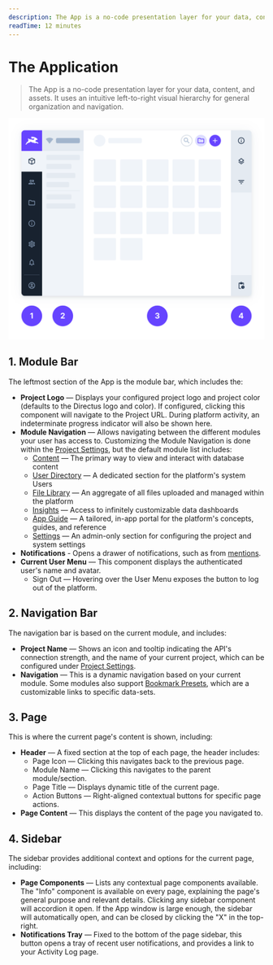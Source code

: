 ```yaml
---
description: The App is a no-code presentation layer for your data, content, and assets.
readTime: 12 minutes
---
```


# The Application

> The App is a no-code presentation layer for your data, content, and assets. It uses an intuitive left-to-right visual
> hierarchy for general organization and navigation.

<img src="../public/app-overview.svg" alt="Directus Application Overview" class="no-shadow" />

## 1. Module Bar

The leftmost section of the App is the module bar, which includes the:

- **Project Logo** — Displays your configured project logo and project color (defaults to the Directus logo and color).
  If configured, clicking this component will navigate to the Project URL. During platform activity, an indeterminate
  progress indicator will also be shown here.
- **Module Navigation** — Allows navigating between the different modules your user has access to. Customizing the
  Module Navigation is done within the [Project Settings](/app/settings), but the default module list includes:
  - [Content](/app/content/collections) — The primary way to view and interact with database content
  - [User Directory](/app/user-directory) — A dedicated section for the platform's system Users
  - [File Library](/app/file-library) — An aggregate of all files uploaded and managed within the platform
  - [Insights](/app/insights) — Access to infinitely customizable data dashboards
  - [App Guide](/app/overview) — A tailored, in-app portal for the platform's concepts, guides, and reference
  - [Settings](/app/settings) — An admin-only section for configuring the project and system settings
- **Notifications** - Opens a drawer of notifications, such as from [mentions](/app/content/items#mentions).
- **Current User Menu** — This component displays the authenticated user's name and avatar.
  - Sign Out — Hovering over the User Menu exposes the button to log out of the platform.

## 2. Navigation Bar

The navigation bar is based on the current module, and includes:

- **Project Name** — Shows an icon and tooltip indicating the API's connection strength, and the name of your current
  project, which can be configured under [Project Settings](/app/settings).
- **Navigation** — This is a dynamic navigation based on your current module. Some modules also support
  [Bookmark Presets](/getting-started/glossary#presets), which are a customizable links to specific data-sets.

## 3. Page

This is where the current page's content is shown, including:

- **Header** — A fixed section at the top of each page, the header includes:
  - Page Icon — Clicking this navigates back to the previous page.
  - Module Name — Clicking this navigates to the parent module/section.
  - Page Title — Displays dynamic title of the current page.
  - Action Buttons — Right-aligned contextual buttons for specific page actions.
- **Page Content** — This displays the content of the page you navigated to.

## 4. Sidebar

The sidebar provides additional context and options for the current page, including:

- **Page Components** — Lists any contextual page components available. The "Info" component is available on every page,
  explaining the page's general purpose and relevant details. Clicking any sidebar component will accordion it open. If
  the App window is large enough, the sidebar will automatically open, and can be closed by clicking the "X" in the
  top-right.
- **Notifications Tray** — Fixed to the bottom of the page sidebar, this button opens a tray of recent user
  notifications, and provides a link to your Activity Log page.
